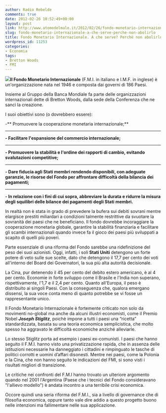 ```yaml
---
author: Radio Rebelde
comments: true
date: 2012-02-26 10:52:49+00:00
layout: post
link: http://www.atomodelmale.it/2012/02/26/fondo-monetario-internazionale-a-che-serve-perche-non-abolirlo/
slug: fondo-monetario-internazionale-a-che-serve-perche-non-abolirlo
title: Fondo Monetario Internazionale. A che serve? Perchè non abolirlo?
wordpress_id: 11253
categories:
- Economia
tags:
- Bretton Woods
- FMI
---
```


**[![](http://www.atomodelmale.it/wp-content/uploads/2012/02/258_FONDO1-300x240.jpg)](http://www.atomodelmale.it/wp-content/uploads/2012/02/258_FONDO1.jpg)Il Fondo Monetario Internazionale** (F.M.I. in italiano e I.M.F. in inglese) è un'organizzazione nata nel 1946 e composta dai governi di 186 Paesi.

Insieme al Gruppo della Banca Mondiale fa parte delle organizzazioni internazionali dette di Bretton Woods, dalla sede della Conferenza che ne sancì la creazione.

I suoi obiettivi sono (o dovrebbero essere):

-** Promuovere la cooperazione monetaria internazionale;**
** **

**- Facilitare l'espansione del commercio internazionale;**
** **

**- Promuovere la stabilità e l'ordine dei rapporti di cambio, evitando svalutazioni competitive;**
** **

**- Dare fiducia agli Stati membri rendendo disponibili, con adeguate garanzie, le risorse del Fondo per affrontare difficoltà della bilancia dei pagamenti;**
** **

**- In relazione con i fini di cui sopra, abbreviare la durata e ridurre la misura degli squilibri delle bilance dei pagamenti degli Stati membri.**


In realtà non è stata in grado di prevedere la bufera sui debiti sovrani mentre elargisce prestiti miliardari a condizioni talmente restrittive da svuotare la sovranità dei paesi che ne beneficiano. Il fondo dovrebbe incoraggiare la cooperazione monetaria globale, garantire la stabilità finanziaria e facilitare gli scambi internazionali quando invece fa il gioco dei paesi più sviluppati a scapito di quelli più poveri.

Parte essenziale di una riforma del Fondo sarebbe una ridefinizione del peso dei suoi azionisti. Oggi, infatti, i soli **Stati Uniti** detengono un forte potere di veto sulle sue scelte, dato che detengono il 17,7 per cento dei voti all'interno del Board dei Governatori, la sua più alta autorità decisionale.

La Cina, pur detenendo il 45 per cento del debito estero americano, è al 4 per cento. Economie in forte sviluppo come il Brasile e l'India non superano, rispettivamente, l'1,7 e il 2,4 per cento. Quanto all'Europa, il peso è distribuito ai singoli Paesi. Con la conseguenza che, qualora emergano dissensi, la sua voce conta meno di quanto potrebbe se vi fosse un rappresentante unico.

Il Fondo Monetario Internazionale è fortemente criticato non solo da movimenti no-global ma anche da alcuni illustri economisti, come il Premio Nobel _**Joseph Stiglitz**_, poichè impone a tutti i paesi una “ricetta” standardizzata, basata su una teoria economica semplicistica, che molto spesso ha aggravato le difficoltà economiche anziché alleviarle.

Lo stesso Stiglitz porta ad esempio i paesi ex-comunisti. I paesi che hanno seguito il F.M.I. hanno visto una privatizzazione rapida, che in assenza delle istituzioni necessarie ha danneggiato i cittadini e rimpinguato le tasche di politici corrotti e uomini d’affari disonesti. Mentre nei paesi, come la Polonia e la Cina, che non hanno seguito le indicazioni del FMI, si sono visti i risultati migliori di transizione.

Le critiche nei confronti del F.M.I hanno trovato un ulteriore argomento quando nel 2001 l'Argentina (Paese che i tecnici del Fondo consideravano "l'allievo modello") è andata incontro a una terribile crisi economica.

Occore quindi una seria riforma del F.M.I., sia a livello di governance che di filosofia economica, oppure tanto vale dire addio a questo progetto buono nelle intenzioni ma fallimentare nelle sua applicazione.
